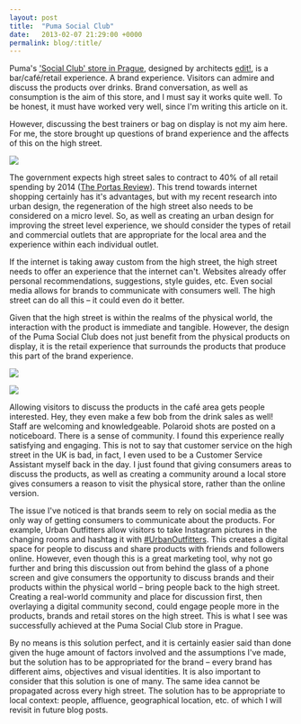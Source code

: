 ```yaml
---
layout: post
title:  "Puma Social Club"
date:   2013-02-07 21:29:00 +0000
permalink: blog/:title/
---
```


Puma's ['Social Club' store in Prague](http://www.dezeen.com/2012/07/25/puma-social-club-by-edit-and-tereza-komarkova/), designed by architects [edit!](http://editarchitects.com/en/projects/commercial-interiors/puma-social-store-prague), is a bar/café/retail experience. A brand experience. Visitors can admire and discuss the products over drinks. Brand conversation, as well as consumption is the aim of this store, and I must say it works quite well. To be honest, it must have worked very well, since I'm writing this article on it.

However, discussing the best trainers or bag on display is not my aim here. For me, the store brought up questions of brand experience and the affects of this on the high street.

<div class="blog__img--lg">
  <img src="https://ingledow-2016.s3.amazonaws.com/blog/img/2013/puma-shop.jpg">
</div>

The government expects high street sales to contract to 40% of all retail spending by 2014 ([The Portas Review](https://www.gov.uk/government/uploads/system/uploads/attachment_data/file/6292/2081646.pdf)). This trend towards internet shopping certainly has it's advantages, but with my recent research into urban design, the regeneration of the high street also needs to be considered on a micro level. So, as well as creating an urban design for improving the street level experience, we should consider the types of retail and commercial outlets that are appropriate for the local area and the experience within each individual outlet.

If the internet is taking away custom from the high street, the high street needs to offer an experience that the internet can't. Websites already offer personal recommendations, suggestions, style guides, etc. Even social media allows for brands to communicate with consumers well. The high street can do all this – it could even do it better.

Given that the high street is within the realms of the physical world, the interaction with the product is immediate and tangible. However, the design of the Puma Social Club does not just benefit from the physical products on display, it is the retail experience that surrounds the products that produce this part of the brand experience.

![](https://ingledow-2016.s3.amazonaws.com/blog/img/2013/puma-hot-chocolate.jpg)

![](https://ingledow-2016.s3.amazonaws.com/blog/img/2013/puma-photos.jpg)

Allowing visitors to discuss the products in the café area gets people interested. Hey, they even make a few bob from the drink sales as well! Staff are welcoming and knowledgeable. Polaroid shots are posted on a noticeboard. There is a sense of community. I found this experience really satisfying and engaging. This is not to say that customer service on the high street in the UK is bad, in fact, I even used to be a Customer Service Assistant myself back in the day. I just found that giving consumers areas to discuss the products, as well as creating a community around a local store gives consumers a reason to visit the physical store, rather than the online version.

The issue I've noticed is that brands seem to rely on social media as the only way of getting consumers to communicate about the products. For example, Urban Outfitters allow visitors to take Instagram pictures in the changing rooms and hashtag it with [#UrbanOutfitters](https://www.instagram.com/explore/tags/urbanoutfitters/). This creates a digital space for people to discuss and share products with friends and followers online. However, even though this is a great marketing tool, why not go further and bring this discussion out from behind the glass of a phone screen and give consumers the opportunity to discuss brands and their products within the physical world – bring people back to the high street. Creating a real-world community and place for discussion first, then overlaying a digital community second, could engage people more in the products, brands and retail stores on the high street. This is what I see was successfully achieved at the Puma Social Club store in Prague.

By no means is this solution perfect, and it is certainly easier said than done given the huge amount of factors involved and the assumptions I've made, but the solution has to be appropriated for the brand – every brand has different aims, objectives and visual identities. It is also important to consider that this solution is one of many. The same idea cannot be propagated across every high street. The solution has to be appropriate to local context: people, affluence, geographical location, etc. of which I will revisit in future blog posts.
